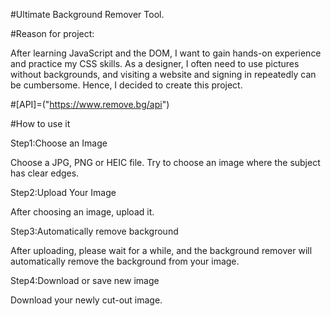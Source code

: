 #Ultimate Background Remover Tool.

#Reason for project:

After learning JavaScript and the DOM, I want to gain hands-on experience and practice my CSS skills. 
As a designer, I often need to use pictures without backgrounds, and visiting a website and signing in repeatedly can be cumbersome. 
Hence, I decided to create this project.

#[API]=("https://www.remove.bg/api")

#How to use it

Step1:Choose an Image

Choose a JPG, PNG or HEIC file. Try to choose an image where the subject has clear edges.

Step2:Upload Your Image

After choosing an image, upload it.

Step3:Automatically remove background 

After uploading, please wait for a while, and the background remover will automatically remove the background from your image.

Step4:Download or save new image

Download your newly cut-out image.
